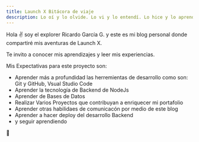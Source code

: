 ```yaml
---
title: Launch X Bitácora de viaje
description: Lo oí y lo olvide. Lo vi y lo entendí. Lo hice y lo aprendí
---
```


Hola ✌️  soy el explorer Ricardo García G. y este es mi blog personal donde compartiré mis aventuras de Launch X.

Te invito a conocer mis aprendizajes y leer mis experiencias.

Mis Expectativas para este proyecto son:

- Aprender más a profundidad las herremientas de desarrollo como son:  Git y GitHub, Vsual Studio Code
- Aprender la tecnología de Backend de NodeJs
- Aprender de Bases de Datos
- Realizar Varios Proyectos que contribuyan a enriquecer mi portafolio
- Aprender otras habilidaes de comunicacón por medio de este blog
- Aprender a hacer deploy del desarrollo Backend
- y seguir aprendiendo

🚀

